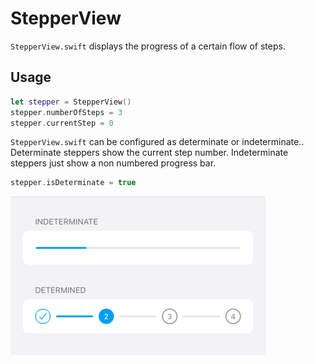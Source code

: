 #  StepperView

`StepperView.swift` displays the progress of a certain flow of steps.

## Usage

```swift
let stepper = StepperView()
stepper.numberOfSteps = 3
stepper.currentStep = 0
```

`StepperView.swift` can be configured as determinate or indeterminate..
Determinate steppers show the current step number. 
Indeterminate steppers just show a non numbered progress bar.

```swift
stepper.isDeterminate = true
```

![custom](./docs/images/demo.png)
